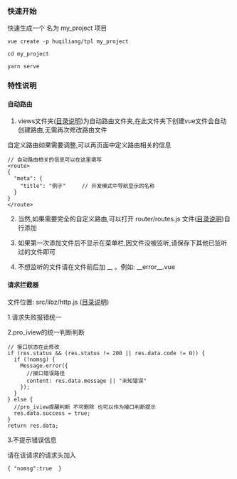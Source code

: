 ### 快速开始

快速生成一个 名为 my_project 项目

```
vue create -p huqiliang/tpl my_project

cd my_project 

yarn serve
```


### 特性说明

#### 自动路由

1. views文件夹([目录说明](http://localhost:8081/pro_iview/guide/stage/start.html))为自动路由文件夹,在此文件夹下创建vue文件会自动创建路由,无需再次修改路由文件

自定义路由如果需要调整,可以再页面中定义路由相关的信息
```
// 自动路由相关的信息可以在这里填写
<route>
{
  "meta": {
    "title": "例子"     // 开发模式中导航显示的名称
  }
}
</route>

```
2. 当然,如果需要完全的自定义路由,可以打开 router/routes.js 文件([目录说明](http://localhost:8081/pro_iview/guide/stage/start.html))自行添加

3. 如果第一次添加文件后不显示在菜单栏,因文件没被监听,请保存下其他已监听过的文件即可
4. 不想监听的文件请在文件前后加 __ 。例如: \_\_error\_\_.vue

#### 请求拦截器

文件位置:  src/libz/http.js  ([目录说明](http://localhost:8081/pro_iview/guide/stage/start.html))

1.请求失败报错统一

2.pro_iview的统一判断判断
```
// 接口状态在此修改
if (res.status && (res.status != 200 || res.data.code != 0)) {
  if (!nomsg) {
    Message.error({
      //接口错误路径
      content: res.data.message || "未知错误"
    });
  }
} else {
  //pro_iview提醒判断 不可删除 也可以作为接口判断提示
  res.data.success = true;
}
return res.data;
```

3.不提示错误信息

请在该请求的请求头加入 
```
{ "nomsg":true  }
```